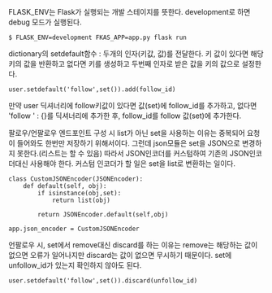 FLASK_ENV는 Flask가 실행되는 개발 스테이지를 뜻한다.  development로 하면 debug 모드가 실행된다.

```
$ FLASK_ENV=development FKAS_APP=app.py flask run
```



dictionary의 setdefault함수 : 두개의 인자(키값, 값)를 전달한다. 키 값이 있다면 해당 키의 값을 반환하고 없다면 키를 생성하고 두번째 인자로 받은 값을 키의 값으로 설정한다.

```
user.setdefault('follow',set()).add(follow_id)
```

만약 user 딕셔너리에 follow키값이 있다면 값(set)에 follow_id를 추가하고, 없다면 'follow ' : {}를 딕셔너리에 추가한 후, follow_id를 follow 값(set)에 추가한다.

팔로우/언팔로우 엔드포인트 구성 시 list가 아닌 set을 사용하는 이유는 중복되어 요청이 들어와도 한번만 저장하기 위해서이다. 그런데 json모듈은 set을 JSON으로 변경하지 못한다.(리스트는 할 수 있음) 따라서  JSON인코더를 커스텀하여 기존의 JSON인코더대신 사용해야 한다. 커스텀 인코더가 할 일은 set을 list로 변환하는 일이다.

```
class CustomJSONEncoder(JSONEncoder):
    def default(self, obj):
        if isinstance(obj,set):
            return list(obj)
        
        return JSONEncoder.default(self,obj)

app.json_encoder = CustomJSONEncoder
```

언팔로우 시, set에서 remove대신 discard를 하는 이유는 remove는 해당하는 값이 없으면 오류가 일어나지만 discard는 값이 없으면 무시하기 때문이다. set에 unfollow_id가 있는지 확인하지 않아도 된다.

```
user.setdefault('follow',set()).discard(unfollow_id)
```

